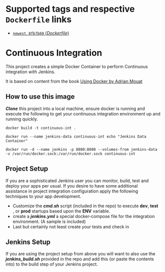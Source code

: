 # Supported tags and respective `Dockerfile` links

-	[`newest`, `8fb7b60` (*Dockerfile*)](https://github.com/dphiggs01/docker-jenkins-server/blob/master/Dockerfile)

# Continuous Integration
This project creates a simple Docker Container to perform Continuous integration with Jenkins.

It is based on content from the book [Using Docker by Adrian Mouat](https://www.amazon.com/Using-Docker-Developing-Deploying-Containers/dp/1491915765)


## How to use this image
***Clone*** this project into a local machine, ensure docker is running and execute the following to get your continuous integration environment up and running quickly.

```
docker build -t continuous-int .

docker run --name jenkins-data continuous-int echo "Jenkins Data Container"

docker run -d --name jenkins -p 8080:8080 --volumes-from jenkins-data -v /var/run/docker.sock:/var/run/docker.sock continuous-int
``` 

## Project Setup
If you are a sophisticated Jenkins user you can monitor, build, test and deploy your apps per usual. If you desire to have some additional assistance in project integration configuration apply the following techniques  to your app development. 

* Customize the ***cmd.sh*** script (included in the repo) to execute __dev__, __test__ , or __prod__ startups based upon the **ENV** variable.
* create a ***jenkins.yml*** a special docker-compose file for the integration environment. (A sample is included)
* Last but certainly not least create your tests and check in


## Jenkins Setup
If you are using the project setup from above you will want to also use the ***jenkins_build.sh*** provided in the repo and add this (or paste the contents into) to the build step of your Jenkins project.
  
  
